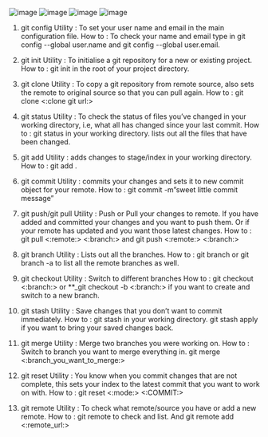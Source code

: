 

![image](https://github.com/shiprasuvarna/devops-5/assets/102012006/6ebd0ea4-3b51-4702-a075-816914a1ed27)
![image](https://github.com/shiprasuvarna/devops-5/assets/102012006/710e66c1-cef3-4739-8406-34a8d00bf5da)
![image](https://github.com/shiprasuvarna/devops-5/assets/102012006/f3f0995e-e170-4a53-af76-d7315e077a6a)
![image](https://github.com/shiprasuvarna/devops-5/assets/102012006/56be7c85-51c7-4ade-95b3-9bff105653cb)

1) git config
Utility : To set your user name and email in the main configuration file.
How to : To check your name and email type in git config --global user.name and git config --global user.email.    

2) git init
Utility : To initialise a git repository for a new or existing project.
How to : git init in the root of your project directory.  

3) git clone
Utility : To copy a git repository from remote source, also sets the remote to original source so
that you can pull again.
How to : git clone <:clone git url:>

4) git status
Utility : To check the status of files you’ve changed in your working directory, i.e, what all has
changed since your last commit.
How to : git status in your working directory. lists out all the files that have been changed.

5) git add
Utility : adds changes to stage/index in your working directory.
How to : git add .

6) git commit
Utility : commits your changes and sets it to new commit object for your remote.
How to : git commit -m”sweet little commit message”

7) git push/git pull
Utility : Push or Pull your changes to remote. If you have added and committed your changes
and you want to push them. Or if your remote has updated and you want those latest changes.
How to : git pull <:remote:> <:branch:> and git push <:remote:> <:branch:>

8) git branch
Utility : Lists out all the branches.
How to : git branch or git branch -a to list all the remote branches as well.

9) git checkout
Utility : Switch to different branches
How to : git checkout <:branch:> or **_git checkout -b <:branch:> if you want to create and
switch to a new branch.

10) git stash
Utility : Save changes that you don’t want to commit immediately.
How to : git stash in your working directory. git stash apply if you want to bring your saved
changes back.

12) git merge
Utility : Merge two branches you were working on.
How to : Switch to branch you want to merge everything in. git
merge <:branch_you_want_to_merge:>

14) git reset
Utility : You know when you commit changes that are not complete, this sets your index to the
latest commit that you want to work on with.
How to : git reset <:mode:> <:COMMIT:>

16) git remote
Utility : To check what remote/source you have or add a new remote.
How to : git remote to check and list. And git remote add <:remote_url:>
